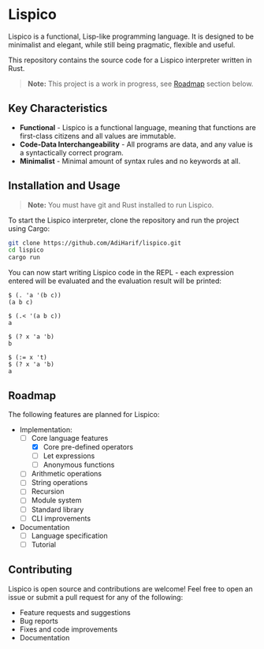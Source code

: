 # Lispico

Lispico is a functional, Lisp-like programming language. It is designed to be minimalist and elegant, while still being pragmatic, flexible and useful.

This repository contains the source code for a Lispico interpreter written in Rust.

> **Note:** This project is a work in progress, see [Roadmap](#roadmap) section below.

## Key Characteristics

- **Functional** - Lispico is a functional language, meaning that functions are first-class citizens and all values are immutable.
- **Code-Data Interchangeability** - All programs are data, and any value is a syntactically correct program.
- **Minimalist** - Minimal amount of syntax rules and no keywords at all.

## Installation and Usage

> **Note:** You must have git and Rust installed to run Lispico.

To start the Lispico interpreter, clone the repository and run the project using Cargo:

```bash
git clone https://github.com/AdiHarif/lispico.git
cd lispico
cargo run
```

You can now start writing Lispico code in the REPL - each expression entered will be evaluated and the evaluation result will be printed:
```
$ (. 'a '(b c))
(a b c)

$ (.< '(a b c))
a

$ (? x 'a 'b)
b

$ (:= x 't)
$ (? x 'a 'b)
a
```

## Roadmap

The following features are planned for Lispico:
- Implementation:
    - [ ] Core language features
        - [x] Core pre-defined operators
        - [ ] Let expressions
        - [ ] Anonymous functions
    - [ ] Arithmetic operations
    - [ ] String operations
    - [ ] Recursion
    - [ ] Module system
    - [ ] Standard library
    - [ ] CLI improvements
- Documentation
    - [ ] Language specification
    - [ ] Tutorial

## Contributing

Lispico is open source and contributions are welcome! Feel free to open an issue or submit a pull request for any of the following:
- Feature requests and suggestions
- Bug reports
- Fixes and code improvements
- Documentation
